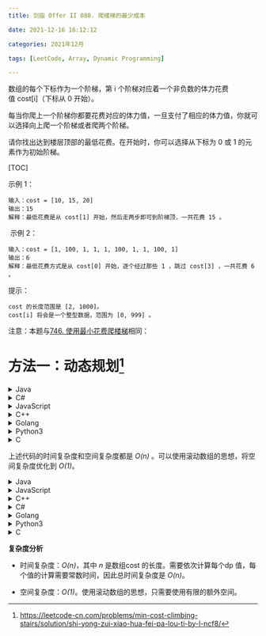 ```yaml
---
title: 剑指 Offer II 088. 爬楼梯的最少成本

date: 2021-12-16 16:12:12  

categories: 2021年12月

tags: [LeetCode, Array, Dynamic Programming]

---
```


数组的每个下标作为一个阶梯，第 i 个阶梯对应着一个非负数的体力花费值 cost[i]（下标从 0 开始）。

每当你爬上一个阶梯你都要花费对应的体力值，一旦支付了相应的体力值，你就可以选择向上爬一个阶梯或者爬两个阶梯。

请你找出达到楼层顶部的最低花费。在开始时，你可以选择从下标为 0 或 1 的元素作为初始阶梯。


<!-- more -->

[TOC]



示例 1：

    输入：cost = [10, 15, 20]
    输出：15
    解释：最低花费是从 cost[1] 开始，然后走两步即可到阶梯顶，一共花费 15 。
 示例 2：

    输入：cost = [1, 100, 1, 1, 1, 100, 1, 1, 100, 1]
    输出：6
    解释：最低花费方式是从 cost[0] 开始，逐个经过那些 1 ，跳过 cost[3] ，一共花费 6 。


提示：

    cost 的长度范围是 [2, 1000]。
    cost[i] 将会是一个整型数据，范围为 [0, 999] 。

注意：本题与[746. 使用最小花费爬楼梯](https://leetcode-cn.com/problems/min-cost-climbing-stairs/)相同： 

# 方法一：动态规划[^1]

<details>
    <summary>Java</summary>

```Java [sol1-Java]
class Solution {
    public int minCostClimbingStairs(int[] cost) {
        int n = cost.length;
        int[] dp = new int[n + 1];
        dp[0] = dp[1] = 0;
        for (int i = 2; i <= n; i++) {
            dp[i] = Math.min(dp[i - 1] + cost[i - 1], dp[i - 2] + cost[i - 2]);
        }
        return dp[n];
    }
}
```
</details>
<details>
    <summary>C#</summary>
    
    
```C# [sol1-C#]
public class Solution {
    public int MinCostClimbingStairs(int[] cost) {
        int n = cost.Length;
        int[] dp = new int[n + 1];
        dp[0] = dp[1] = 0;
        for (int i = 2; i <= n; i++) {
            dp[i] = Math.Min(dp[i - 1] + cost[i - 1], dp[i - 2] + cost[i - 2]);
        }
        return dp[n];
    }
}
```
</details>
<details>
    <summary>JavaScript</summary>
    
    
```JavaScript [sol1-JavaScript]
var minCostClimbingStairs = function(cost) {
    const n = cost.length;
    const dp = new Array(n + 1);
    dp[0] = dp[1] = 0;
    for (let i = 2; i <= n; i++) {
        dp[i] = Math.min(dp[i - 1] + cost[i - 1], dp[i - 2] + cost[i - 2]);
    }
    return dp[n];
};
```
</details>
<details>
    <summary>C++</summary>
    
    
```C++ [sol1-C++]
class Solution {
public:
    int minCostClimbingStairs(vector<int>& cost) {
        int n = cost.size();
        vector<int> dp(n + 1);
        dp[0] = dp[1] = 0;
        for (int i = 2; i <= n; i++) {
            dp[i] = min(dp[i - 1] + cost[i - 1], dp[i - 2] + cost[i - 2]);
        }
        return dp[n];
    }
};
```
</details>
<details>
    <summary>Golang</summary>
    
    
```Go [sol1-Golang]
func minCostClimbingStairs(cost []int) int {
    n := len(cost)
    dp := make([]int, n+1)
    for i := 2; i <= n; i++ {
        dp[i] = min(dp[i-1]+cost[i-1], dp[i-2]+cost[i-2])
    }
    return dp[n]
}

func min(a, b int) int {
    if a < b {
        return a
    }
    return b
}
```
</details>
<details>
    <summary>Python3</summary>
    
    
```Python [sol1-Python3]
class Solution:
    def minCostClimbingStairs(self, cost: List[int]) -> int:
        n = len(cost)
        dp = [0] * (n + 1)
        for i in range(2, n + 1):
            dp[i] = min(dp[i - 1] + cost[i - 1], dp[i - 2] + cost[i - 2])
        return dp[n]
```
</details>
<details>
    <summary>C</summary>
    
    
```C [sol1-C]
int minCostClimbingStairs(int* cost, int costSize) {
    int dp[costSize + 1];
    dp[0] = dp[1] = 0;
    for (int i = 2; i <= costSize; i++) {
        dp[i] = fmin(dp[i - 1] + cost[i - 1], dp[i - 2] + cost[i - 2]);
    }
    return dp[costSize];
}
```
</details>

上述代码的时间复杂度和空间复杂度都是 *O(n)* 。可以使用滚动数组的思想，将空间复杂度优化到 *O(1)*。

<details>
    <summary>Java</summary>
    
    
```Java [sol2-Java]
class Solution {
    public int minCostClimbingStairs(int[] cost) {
        int n = cost.length;
        int prev = 0, curr = 0;
        for (int i = 2; i <= n; i++) {
            int next = Math.min(curr + cost[i - 1], prev + cost[i - 2]);
            prev = curr;
            curr = next;
        }
        return curr;
    }
}
```
</details>
<details>
    <summary>JavaScript</summary>
    
    
```JavaScript [sol2-JavaScript]
var minCostClimbingStairs = function(cost) {
    const n = cost.length;
    let prev = 0, curr = 0;
    for (let i = 2; i <= n; i++) {
        let next = Math.min(curr + cost[i - 1], prev + cost[i - 2]);
        prev = curr;
        curr = next;
    }
    return curr;
};
```
</details>
<details>
    <summary>C++</summary>
    
    
```C++ [sol2-C++]
class Solution {
public:
    int minCostClimbingStairs(vector<int>& cost) {
        int n = cost.size();
        int prev = 0, curr = 0;
        for (int i = 2; i <= n; i++) {
            int next = min(curr + cost[i - 1], prev + cost[i - 2]);
            prev = curr;
            curr = next;
        }
        return curr;
    }
};
```
</details>
<details>
    <summary>C#</summary>
    
    
```C# [sol2-C#]
public class Solution {
    public int MinCostClimbingStairs(int[] cost) {
        int n = cost.Length;
        int prev = 0, curr = 0;
        for (int i = 2; i <= n; i++) {
            int next = Math.Min(curr + cost[i - 1], prev + cost[i - 2]);
            prev = curr;
            curr = next;
        }
        return curr;
    }
}
```
</details>
<details>
    <summary>Golang</summary>
    
    
```Go [sol2-Golang]
func minCostClimbingStairs(cost []int) int {
    n := len(cost)
    pre, cur := 0, 0
    for i := 2; i <= n; i++ {
        pre, cur = cur, min(cur+cost[i-1], pre+cost[i-2])
    }
    return cur
}

func min(a, b int) int {
    if a < b {
        return a
    }
    return b
}
```
</details>
<details>
    <summary>Python3</summary>
    
    
```Python [sol2-Python3]
class Solution:
    def minCostClimbingStairs(self, cost: List[int]) -> int:
        n = len(cost)
        prev = curr = 0
        for i in range(2, n + 1):
            nxt = min(curr + cost[i - 1], prev + cost[i - 2])
            prev, curr = curr, nxt
        return curr
```
</details>
<details>
    <summary>C</summary>
    
    
```C [sol2-C]
int minCostClimbingStairs(int* cost, int costSize) {
    int prev = 0, curr = 0;
    for (int i = 2; i <= costSize; i++) {
        int next = fmin(curr + cost[i - 1], prev + cost[i - 2]);
        prev = curr;
        curr = next;
    }
    return curr;
}
```
</details>

**复杂度分析**

- 时间复杂度：*O(n)*，其中 *n* 是数组cost 的长度。需要依次计算每个dp 值，每个值的计算需要常数时间，因此总时间复杂度是 *O(n)*。

- 空间复杂度：*O(1)*。使用滚动数组的思想，只需要使用有限的额外空间。


[^1]:https://leetcode-cn.com/problems/min-cost-climbing-stairs/solution/shi-yong-zui-xiao-hua-fei-pa-lou-ti-by-l-ncf8/